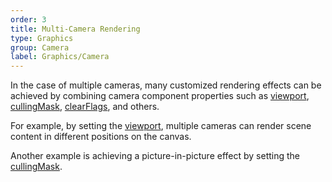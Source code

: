```yaml
---
order: 3
title: Multi-Camera Rendering
type: Graphics
group: Camera
label: Graphics/Camera
---
```


In the case of multiple cameras, many customized rendering effects can be achieved by combining camera component properties such as [viewport](/en/apis/core/#Camera-viewport), [cullingMask](/en/apis/core/#Camera-cullingMask), [clearFlags](/en/apis/core/#Camera-clearFlags), and others.

For example, by setting the [viewport](/en/apis/core/#Camera-viewport), multiple cameras can render scene content in different positions on the canvas.

<playground src="multi-viewport.ts"></playground>

Another example is achieving a picture-in-picture effect by setting the [cullingMask](/en/apis/core/#Camera-cullingMask).

<playground src="multi-camera.ts"></playground>

